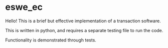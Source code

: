 # eswe_ec

Hello! This is a brief but effective implementation of a transaction software.

This is written in python, and requires a separate testing file to run the code.

Functionality is demonstrated through tests. 

